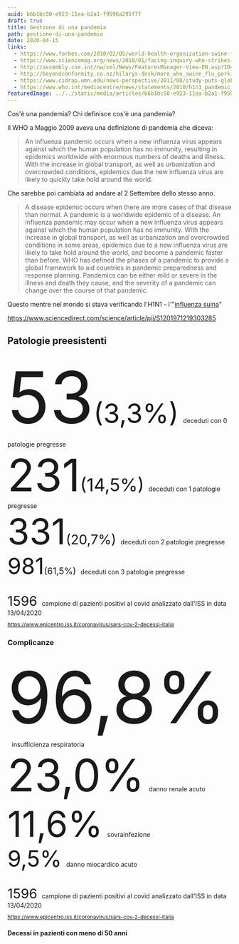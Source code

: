 ```yaml
---
uuid: b6b1bc50-e923-11ea-b2a1-f9596a295f7f
draft: true
title: Gestione di una pandemia
path: gestione-di-una-pandemia
date: 2020-04-15
links:
  - https://www.forbes.com/2010/02/05/world-health-organization-swine-flu-pandemic-opinions-contributors-michael-fumento.html#73e1996148e8
  - https://www.sciencemag.org/news/2010/01/facing-inquiry-who-strikes-back-fake-pandemic-swine-flu-criticism#
  - http://assembly.coe.int/nw/xml/News/FeaturesManager-View-EN.asp?ID=900
  - http://beyondconformity.co.nz/hilarys-desk/more_who_swine_flu_porkies
  - https://www.cidrap.umn.edu/news-perspective/2011/08/study-puts-global-2009-h1n1-infection-rate-11-21
  - https://www.who.int/mediacentre/news/statements/2010/h1n1_pandemic_20100122/en/
featuredImage: ../../static/media/articles/b6b1bc50-e923-11ea-b2a1-f9596a295f7f/coronavirus.png
---
```


Cos'è una pandemia? Chi definisce cos'è una pandemia?

Il WHO a Maggio 2009 aveva una definizione di pandemia che diceva:

> An influenza pandemic occurs when a new influenza virus appears against which the human population has no immunity, resulting in epidemics worldwide with enormous numbers of deaths and illness. With the increase in global transport, as well as urbanization and overcrowded conditions, epidemics due the new influenza virus are likely to quickly take hold around the world.

Che sarebbe poi cambiata ad andare al 2 Settembre dello stesso anno.

> A disease epidemic occurs when there are more cases of that disease than normal. A pandemic is a worldwide epidemic of a disease. An influenza pandemic may occur when a new influenza virus appears against which the human population has no immunity. With the increase in global transport, as well as urbanization and overcrowded conditions in some areas, epidemics due to a new influenza virus are likely to take hold around the world, and become a pandemic faster than before. WHO has defined the phases of a pandemic to provide a global framework to aid countries in pandemic preparedness and response planning. Pandemics can be either mild or severe in the illness and death they cause, and the severity of a pandemic can change over the course of that pandemic.


Questo mentre nel mondo si stava verificando l'H1N1 - l'"[influenza suina](https://it.wikipedia.org/wiki/Influenzavirus_A_sottotipo_H1N1)"

https://www.sciencedirect.com/science/article/pii/S1201971219303285

## Patologie preesistenti

<div>
<span style="font-size: 160px">53</span><span style="font-size: 60px">(3,3%)</span><span style="margin-left: 10px">deceduti con 0 patologie pregresse</span>
</div>
<div>
<span style="font-size: 100px">231</span><span style="font-size: 40px">(14,5%)</span><span style="margin-left: 10px">deceduti con 1 patologie pregresse</span>
</div>
<div>
<span style="font-size: 80px">331</span><span style="font-size: 30px">(20,7%)</span><span style="margin-left: 10px">deceduti con 2 patologie pregresse</span>
</div>
<div>
<span style="font-size: 50px">981</span><span style="font-size: 20px">(61,5%)</span><span style="margin-left: 10px">deceduti con 3 patologie pregresse</span>
</div>
<div style="margin-top:30px">
<span style="font-size: 30px;">1596</span><span style="margin-left: 10px">campione di pazienti positivi al covid analizzato dall'ISS in data 13/04/2020</span>
<div style="margin-top: 10px; font-size: 12px"><a href="https://www.epicentro.iss.it/coronavirus/sars-cov-2-decessi-italia">https://www.epicentro.iss.it/coronavirus/sars-cov-2-decessi-italia</a></div>
</div>

### Complicanze

<div>
<span style="font-size: 160px">96,8%</span><span style="margin-left: 10px">insufficienza respiratoria</span>
</div>
<div>
<span style="font-size: 100px">23,0%</span><span style="margin-left: 10px">danno renale acuto</span>
</div>
<div>
<span style="font-size: 80px">11,6%</span><span style="margin-left: 10px">sovrainfezione</span>
</div>
<div>
<span style="font-size: 50px">9,5%</span><span style="margin-left: 10px">danno miocardico acuto</span>
</div>
<div style="margin-top:30px">
<span style="font-size: 30px;">1596</span><span style="margin-left: 10px">campione di pazienti positivi al covid analizzato dall'ISS in data 13/04/2020</span>
<div style="margin-top: 10px; font-size: 12px"><a href="https://www.epicentro.iss.it/coronavirus/sars-cov-2-decessi-italia">https://www.epicentro.iss.it/coronavirus/sars-cov-2-decessi-italia</a></div>


#### Decessi in pazienti con meno di 50 anni